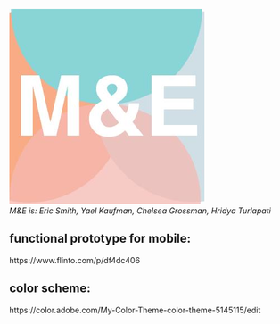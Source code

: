 [![logo](https://github.com/ecsmith/M-E/blob/master/screenshots/logo.png)]()<br>
<i>M&E is: Eric Smith, Yael Kaufman, Chelsea Grossman, Hridya Turlapati</i>
<h2>functional prototype for mobile:</h2> https://www.flinto.com/p/df4dc406
<h2>color scheme:</h2> https://color.adobe.com/My-Color-Theme-color-theme-5145115/edit

